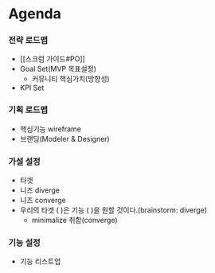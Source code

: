 # Agenda
### 전략 로드맵
- [[스크럼 가이드#PO]]
- Goal Set(MVP 목표설정)
	- 커뮤니티 핵심가치(방향성)
- KPI Set

### 기획 로드맵
- 핵심기능 wireframe
- 브랜딩(Modeler & Designer)

### 가설 설정
- 타겟
- 니즈 diverge 
- 니즈 converge
- 우리의 타겟 (  )은 기능 (  )을 원할 것이다.(brainstorm: diverge)
	- minimalize 취합(converge)

### 기능 설정
- 기능 리스트업
